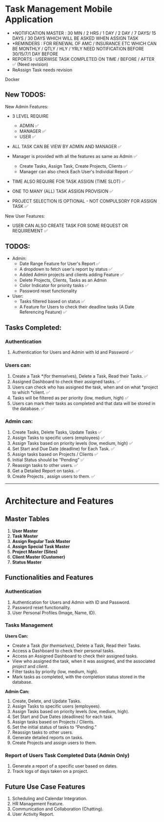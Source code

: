 # Task Management Mobile Application
 - *NOTIFICATION MASTER : 30 MIN / 2 HRS / 1 DAY / 2 DAY / 7 DAYS/ 15 DAYS / 30 DAYS 
    WHICH WILL BE ASKED WHEN ASSIGN TASK
 - *REMINDERS : FOR RENEWAL OF AMC / INSURANCE ETC 
    WHICH CAN BE MONTHLY / QTLY / HLY / YRLY 
    NEED NOTIFICATION BEFORE 30/15/7/1 DAY BEFORE
 - REPORTS : USERWISE TASK COMPLETED 
    ON TIME / BEFORE / AFTER ✅ (Need revision)
 - ReAssign Task needs revision


 Docker
## New TODOS:
New Admin Features: 
 - 3 LEVEL REQUIRE
    - ADMIN ✅
    - MANAGER ✅
    - USER ✅
 - ALL TASK CAN BE VIEW BY ADMIN AND MANAGER ✅
 - Manager is provided with all the features as same as Admin ✅
   - Create Tasks, Assign Task, Create Projects, Clients ✅
   - Manager can also check Each User's Individial Report ✅

 - TIME ALSO REQUIRE FOR TASK ASSIGN (TIME SLOT) ✅
 - ONE TO MANY (ALL) TASK ASSIGN PROVISION ✅
 - PROJECT SELECTION IS OPTIONAL - NOT COMPULSORY FOR ASSIGN TASK ✅

New User Features:
 - USER CAN ALSO CREATE TASK FOR SOME REQUEST OR REQUIREMENT ✅

## TODOS:
- Admin:
    - Date Range Feature for User's Report ✅
    - A dropdown to fetch user's report by status ✅
    - Added Admin projects and clients adding Feature ✅
    - Delete Projects, Clients, Tasks as an Admin 
    - Color Indicator for priority tasks ✅
    - Password reset functionality
- User:
    - Tasks filtered based on status ✅
    - A Feature for Users to check their deadline tasks (A Date Referencing Feature) ✅
## Tasks Completed:

### Authentication
1. Authentication for Users and Admin with Id and Password ✅

### Users can:
1. Create a Task *(for themselves), Delete a Task, Read their Tasks. ✅
2. Assigned Dashboard to check their assigned tasks. ✅
3. Users can check who has assigned the task, when and on what *project to which *client. ✅
4. Tasks will be filtered as per priority (low, medium, high) ✅
5. Users can mark their tasks as completed and that data will be stored in the database. ✅

### Admin can:
1. Create Tasks, Delete Tasks, Update Tasks ✅
2. Assign Tasks to specific users (employees) ✅
3. Assign Tasks based on priority levels (low, medium, high) ✅
4. Set Start and Due Date (deadline) for Each Task. ✅
5. Assign tasks based on Projects / Clients ✅
6. Initial Status should be “Pending” ✅
7. Reassign tasks to other users. ✅
8. Get a Detailed Report on tasks. ✅
9. Create Projects , assign users to them. ✅
 

--------------------------------------------------------------------------
# Architecture and Features

## Master Tables
1. **User Master**
2. **Task Master**
3. **Assign Regular Task Master**
4. **Assign Special Task Master**
5. **Project Master (Sites)**
6. **Client Master (Customer)**
7. **Status Master**

## Functionalities and Features

### Authentication
1. Authentication for Users and Admin with ID and Password.
2. Password reset functionality.
3. User Personal Profiles (Image, Name, ID).

### Tasks Management

**Users Can:**
- Create a Task *(for themselves)*, Delete a Task, Read their Tasks.
- Access a Dashboard to check their personal tasks.
- Access an Assigned Dashboard to check their assigned tasks.
- View who assigned the task, when it was assigned, and the associated *project* and *client*.
- Filter tasks by priority (low, medium, high).
- Mark tasks as completed, with the completion status stored in the database.

**Admin Can:**
1. Create, Delete, and Update Tasks.
2. Assign Tasks to specific users (employees).
3. Assign Tasks based on priority levels (low, medium, high).
4. Set Start and Due Dates (deadlines) for each task.
5. Assign tasks based on Projects / Clients.
6. Set the initial status of tasks to “Pending.”
7. Reassign tasks to other users.
8. Generate detailed reports on tasks.
9. Create Projects and assign users to them.

### Report of Users Task Completed Data (Admin Only)
1. Generate a report of a specific user based on dates.
2. Track logs of days taken on a project.

## Future Use Case Features
1. Scheduling and Calendar Integration.
2. HR Management Feature.
3. Communication and Collaboration (Chatting).
4. User Activity Report.
